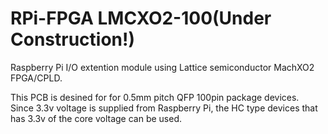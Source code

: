 # RPi-FPGA LMCXO2-100(Under Construction!)
Raspberry Pi I/O extention module using Lattice semiconductor MachXO2 FPGA/CPLD.

This PCB is desined for for 0.5mm pitch QFP 100pin package devices.  
Since 3.3v voltage is supplied from Raspberry Pi, the HC type devices that has 3.3v of the core voltage can be used.  
